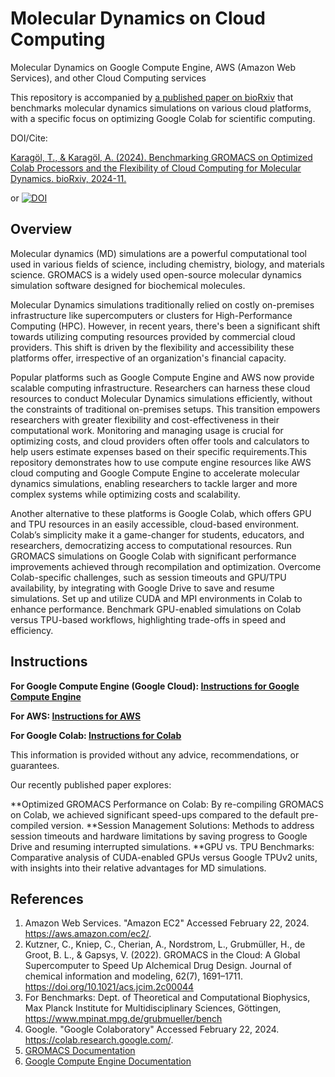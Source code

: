 # Molecular Dynamics on Cloud Computing

Molecular Dynamics on Google Compute Engine, AWS (Amazon Web Services), and other Cloud Computing services

This repository is accompanied by [a published paper on bioRxiv](https://www.biorxiv.org/content/10.1101/2024.11.14.623563v1.abstract) that benchmarks molecular dynamics simulations on various cloud platforms, with a specific focus on optimizing Google Colab for scientific computing.

DOI/Cite:

[Karagöl, T., & Karagöl, A. (2024). Benchmarking GROMACS on Optimized Colab Processors and the Flexibility of Cloud Computing for Molecular Dynamics. bioRxiv, 2024-11.](https://www.biorxiv.org/content/10.1101/2024.11.14.623563v1.abstract) 

or [![DOI](https://zenodo.org/badge/761850636.svg)](https://zenodo.org/doi/10.5281/zenodo.10751372)

## Overview
Molecular dynamics (MD) simulations are a powerful computational tool used in various fields of science, including chemistry, biology, and materials science. GROMACS is a widely used open-source molecular dynamics simulation software designed for biochemical molecules.

Molecular Dynamics simulations traditionally relied on costly on-premises infrastructure like supercomputers or clusters for High-Performance Computing (HPC). However, in recent years, there's been a significant shift towards utilizing computing resources provided by commercial cloud providers. This shift is driven by the flexibility and accessibility these platforms offer, irrespective of an organization's financial capacity. 

Popular platforms such as Google Compute Engine and AWS now provide scalable computing infrastructure. Researchers can harness these cloud resources to conduct Molecular Dynamics simulations efficiently, without the constraints of traditional on-premises setups. This transition empowers researchers with greater flexibility and cost-effectiveness in their computational work. Monitoring and managing usage is crucial for optimizing costs, and cloud providers often offer tools and calculators to help users estimate expenses based on their specific requirements.This repository demonstrates how to use compute engine resources like AWS cloud computing and Google Compute Engine to accelerate molecular dynamics simulations, enabling researchers to tackle larger and more complex systems while optimizing costs and scalability. 

Another alternative to these platforms is Google Colab, which offers GPU and TPU resources in an easily accessible, cloud-based environment. Colab’s simplicity make it a game-changer for students, educators, and researchers, democratizing access to computational resources. Run GROMACS simulations on Google Colab with significant performance improvements achieved through recompilation and optimization.
Overcome Colab-specific challenges, such as session timeouts and GPU/TPU availability, by integrating with Google Drive to save and resume simulations.
Set up and utilize CUDA and MPI environments in Colab to enhance performance.
Benchmark GPU-enabled simulations on Colab versus TPU-based workflows, highlighting trade-offs in speed and efficiency.

## Instructions
**For Google Compute Engine (Google Cloud): [Instructions for Google Compute Engine](instructions_for_gce.md)**

**For AWS: [Instructions for AWS ](instructions_for_aws.md)**

**For Google Colab: [Instructions for Colab](instructions_for_colab.md)**

This information is provided without any advice, recommendations, or guarantees.

Our recently published paper explores:

**Optimized GROMACS Performance on Colab: By re-compiling GROMACS on Colab, we achieved significant speed-ups compared to the default pre-compiled version.
**Session Management Solutions: Methods to address session timeouts and hardware limitations by saving progress to Google Drive and resuming interrupted simulations.
**GPU vs. TPU Benchmarks: Comparative analysis of CUDA-enabled GPUs versus Google TPUv2 units, with insights into their relative advantages for MD simulations.

## References
1. Amazon Web Services. "Amazon EC2" Accessed February 22, 2024. https://aws.amazon.com/ec2/.
2. Kutzner, C., Kniep, C., Cherian, A., Nordstrom, L., Grubmüller, H., de Groot, B. L., & Gapsys, V. (2022). GROMACS in the Cloud: A Global Supercomputer to Speed Up Alchemical Drug Design. Journal of chemical information and modeling, 62(7), 1691–1711. https://doi.org/10.1021/acs.jcim.2c00044
3. For Benchmarks: Dept. of Theoretical and Computational Biophysics, Max Planck Institute for Multidisciplinary Sciences, Göttingen, https://www.mpinat.mpg.de/grubmueller/bench
4. Google. "Google Colaboratory" Accessed February 22, 2024. https://colab.research.google.com/.
5. [GROMACS Documentation](http://manual.gromacs.org/)
6. [Google Compute Engine Documentation](https://cloud.google.com/compute)
